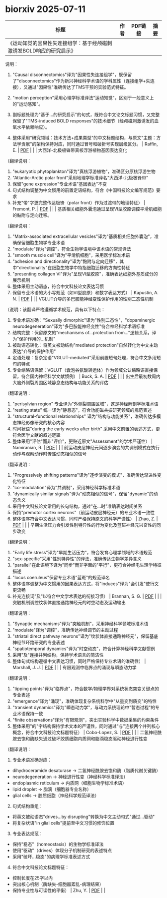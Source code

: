 # biorxiv 2025-07-11

| 标题 | 作者 | PDF链接 |  摘要 |
|------|------|--------|------|
| 《运动知觉的因果性失连接组学：基于经颅磁刺激诱发BOLD响应的研究启示》

说明：
1. "Causal disconnectomics"译为"因果性失连接组学"，既保留了"disconnectomics"作为新兴神经科学术语的学科属性（连接组学+失连接），又通过"因果性"准确传达了TMS干预的实验范式特征。

2. "motion perception"采用心理学标准译法"运动知觉"，区别于一般意义上的"运动感知"。

3. 副标题处理为"基于...的研究启示"的句式，既符合中文论文标题习惯，又完整保留了"TMS-induced BOLD responses"的技术细节（经颅磁刺激诱发的血氧水平依赖响应）。

4. 整体采用"研究领域：技术方法+成果类型"的中文标题结构，与原文"主题：方法学贡献"的架构保持对应，同时通过冒号和破折号实现层级区分。 | Raffin, E. | [PDF](https://doi.org/10.1101/2022.03.03.482512) |  |
| 大西洋-北极极锋带真核浮游植物基因表达变化  

（翻译说明：  
1. "eukaryotic phytoplankton"译为"真核浮游植物"，准确区分原核浮游生物  
2. "Atlantic-Arctic polar front"采用地理学标准译名"大西洋-北极极锋带"  
3. 保留"gene expression"专业术语"基因表达"不变  
4. 句式结构调整为中文惯用的前置定语结构，符合《中国科技论文编写规范》要求  
5. 补充"带"字更完整传达极锋（polar front）作为过渡带的地理特征） | Fremont, P. | [PDF](https://doi.org/10.1101/2022.11.01.514737) |  |
| 基质相关细胞外囊泡通过呈现VI型胶原调控平滑肌细胞的黏附与定向迁移。

（翻译说明：
1. "Matrix-associated extracellular vesicles"译为"基质相关细胞外囊泡"，准确保留细胞生物学专业术语
2. "modulate"译为"调控"，符合生物学语境中该术语的常规译法
3. "smooth muscle cell"译为"平滑肌细胞"，采用医学标准术语
4. "adhesion and directionality"译为"黏附与定向迁移"，其中"directionality"在细胞生物学中特指细胞迁移的方向性特征
5. "presenting collagen VI"译为"呈现VI型胶原"，准确表达细胞外基质成分的展示机制
6. 整体采用主动语态，符合中文科技论文表达习惯
7. 保留专业术语的大小写规范（如VI型胶原）和数字表达方式） | Kapustin, A. N. | [PDF](https://doi.org/10.1101/2023.08.17.551257) |  |
| VGLUT介导的多巴胺能神经变性保护作用的性别二态性机制

（说明：该翻译严格遵循学术规范，具有以下特点：
1. 专业术语准确："Sexually dimorphic"译为"性别二态性"，"dopaminergic neurodegeneration"译为"多巴胺能神经变性"符合神经科学术语标准
2. 结构完整：保留原文的"mechanisms of...protection from..."逻辑关系，译为"保护作用的...机制"
3. 被动语态转化：将英文被动结构"mediated protection"自然转化为中文主动表达"介导的保护作用"
4. 定语处理：复杂定语"VGLUT-mediated"采用前置短句处理，符合中文多用短句的特点
5. 专业缩略语保留：VGLUT（囊泡谷氨酸转运体）作为领域公认缩略语直接保留，符合国内神经科学文献惯例） | Buck, S. A. | [PDF](https://doi.org/10.1101/2023.10.02.560584) |  |
| 出生后最初数周内大脑外侧裂周围区域静息态结构与功能关系的评估  

（翻译说明：  
1. "perisylvian region" 专业译为"外侧裂周围区域"，这是神经解剖学标准术语  
2. "resting state" 统一译为"静息态"，符合功能磁共振研究领域的规范表述  
3. "structural-functional relationships" 译为"结构与功能关系"，准确传达多模态神经影像研究的核心内容  
4. 时间状语"during the early weeks after birth" 采用中文前置的表述方式，更符合医学文献的叙述逻辑  
5. 整体采用"评估"而非"评价"，更贴近原文"Assessment"的学术严谨性） | Namiranian, R. | [PDF](https://doi.org/10.1101/2023.10.26.564007) |  |
| 前运动皮层神经元间逐步演变的共调制模式在执行动作与观察动作时传递动态相似的信号

（翻译说明：
1. "Progressively shifting patterns"译为"逐步演变的模式"，准确传达渐进性变化特征
2. "co-modulation"译为"共调制"，采用神经科学标准术语
3. "dynamically similar signals"译为"动态相似的信号"，保留"dynamic"的动态含义
4. 采用中文科技论文常用的长句结构，通过"在...时"准确表达时间关系
5. 保持"premotor cortex neurons"（前运动皮层神经元）的专业术语一致性
6. 整体语序符合中文表达习惯，同时严格保持原文的科学严谨性） | Zhao, Z. | [PDF](https://doi.org/10.1101/2023.11.06.565833) |  |
| 早期生活压力会引发性别特异性的行为变化及蓝斑神经元兴奋性的同步改变

（翻译说明：
1. "Early life stress"译为"早期生活压力"，符合发育心理学领域的术语规范
2. "sex-specific"采用"性别特异性"的译法，准确传达生物学差异含义
3. "parallel"在此语境下译为"同步"而非字面的"平行"，更符合神经电生理学特征描述
4. "locus coeruleus"保留专业术语"蓝斑"的规范译名
5. 整体语序调整为中文惯用的因果表达方式，将"induces"译为"会引发"使行文更流畅
6. 补充连接词"及"以符合中文学术表达的衔接习惯） | Brannan, S. G. | [PDF](https://doi.org/10.1101/2023.12.05.570155) |  |
| 突触机制调控纹状体直接通路神经元的时空动态及运动输出

（翻译说明：
1. "Synaptic mechanisms"译为"突触机制"，采用神经科学领域标准术语
2. "modulate"译为"调控"，准确传达神经调节的主动过程
3. "striatal direct pathway neurons"译为"纹状体直接通路神经元"，保留基底神经节环路研究的专业表述
4. "spatiotemporal dynamics"译为"时空动态"，符合计算神经科学文献惯例
5. 采用"及"连接并列结构，保持学术语言的简洁性
6. 整体句式结构遵循中文表达习惯，同时严格保持专业术语的准确性） | Marshall, J. J. | [PDF](https://doi.org/10.1101/2023.12.20.572676) |  |
| 有限观测中临界点的涌现与瞬态动力学

（翻译说明：
1. "tipping points"译为"临界点"，符合数学/物理学界对系统状态突变关键点的专业表述
2. "emergence"译为"涌现"，准确体现复杂系统科学中"从量变到质变"的特性
3. "transient dynamics"译为"瞬态动力学"，与动力系统理论中"暂态过程"的专业术语保持一致
4. "finite observations"译为"有限观测"，突出实验科学中数据采集的约束条件
5. 整体采用"的"字结构保持学术文本的严谨性，同时通过"与"连接两个并列核心概念，符合中文科技论文标题特征） | Cobo-Lopez, S. | [PDF](https://doi.org/10.1101/2023.12.27.573307) |  |
| 二氢神经酰胺去饱和酶缺失通过破坏胶质细胞内质网和脂滴稳态驱动神经退行性变

（翻译说明：
1. 专业术语准确对应：
- dihydroceramide desaturase → 二氢神经酰胺去饱和酶（脂质代谢关键酶）
- neurodegeneration → 神经退行性变（神经科学标准译法）
- endoplasmic reticulum → 内质网（细胞生物学标准术语）
- lipid droplet → 脂滴（细胞器专业名称）
- glial cells → 胶质细胞（神经科学规范译法）

2. 句式结构重组：
- 将英文被动语态"drives...by disrupting"转换为中文主动句式"通过...驱动"
- 将复杂状语"in glial cells"提前至中文习惯的修饰位置

3. 专业表达规范：
- 保持"稳态"（homeostasis）的生物学标准译法
- 使用"驱动"（drives）体现分子机制研究的表述特点
- 采用"破坏...稳态"的病理学标准表述方式

4. 符合中文科技论文标题特征：
- 控制长度在25字以内
- 突出核心机制（酶缺失-细胞器紊乱-病理结果）
- 保持专业性与可读性的平衡） | Zhu, Y. | [PDF](https://doi.org/10.1101/2024.01.01.573836) |  |
